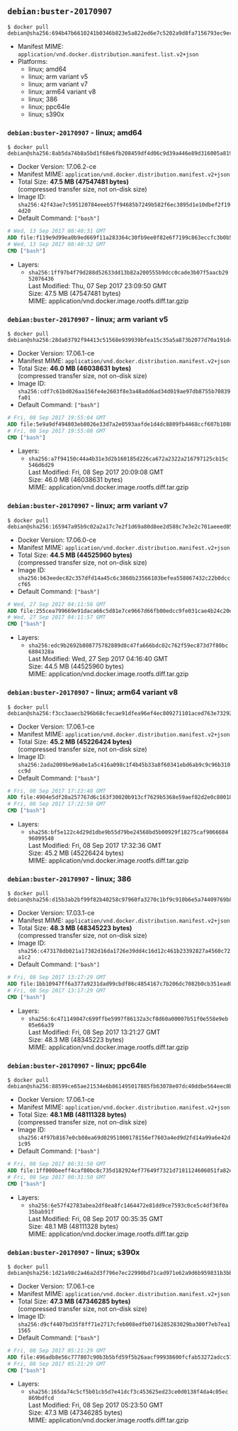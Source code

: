 ## `debian:buster-20170907`

```console
$ docker pull debian@sha256:694b47b6610241b0346b823e5a822ed6e7c5202a9d8fa7156793ec9ecd3ba342
```

-	Manifest MIME: `application/vnd.docker.distribution.manifest.list.v2+json`
-	Platforms:
	-	linux; amd64
	-	linux; arm variant v5
	-	linux; arm variant v7
	-	linux; arm64 variant v8
	-	linux; 386
	-	linux; ppc64le
	-	linux; s390x

### `debian:buster-20170907` - linux; amd64

```console
$ docker pull debian@sha256:8ab5da74b8a5bd1f68e6fb208459df4d06c9d39a446e89d316005a8194e7e7ff
```

-	Docker Version: 17.06.2-ce
-	Manifest MIME: `application/vnd.docker.distribution.manifest.v2+json`
-	Total Size: **47.5 MB (47547481 bytes)**  
	(compressed transfer size, not on-disk size)
-	Image ID: `sha256:42f43ae7c595120784eeeb57f94685b7249b582f6ec3895d1e10dbef2f194d20`
-	Default Command: `["bash"]`

```dockerfile
# Wed, 13 Sep 2017 08:40:31 GMT
ADD file:f119e9d99ea0b9ed669f11a283364c30fb9ee0f82e6f7199c863eccfc3b0b56f in / 
# Wed, 13 Sep 2017 08:40:32 GMT
CMD ["bash"]
```

-	Layers:
	-	`sha256:1ff97b4f79d288d52633dd13b82a200555b9dcc0cade3b07f5aacb2952076436`  
		Last Modified: Thu, 07 Sep 2017 23:09:50 GMT  
		Size: 47.5 MB (47547481 bytes)  
		MIME: application/vnd.docker.image.rootfs.diff.tar.gzip

### `debian:buster-20170907` - linux; arm variant v5

```console
$ docker pull debian@sha256:28da03792f94413c51568e939939bfea15c35a5a873b2077d70a191dc09519ef
```

-	Docker Version: 17.06.1-ce
-	Manifest MIME: `application/vnd.docker.distribution.manifest.v2+json`
-	Total Size: **46.0 MB (46038631 bytes)**  
	(compressed transfer size, not on-disk size)
-	Image ID: `sha256:cdf7c61bd026aa156fe4e2603f8e3a48add6ad34d019ae97db8755b70839fa01`
-	Default Command: `["bash"]`

```dockerfile
# Fri, 08 Sep 2017 19:55:04 GMT
ADD file:5e9a9df494803eb8026e33d7a2e0593aafde1d4dc8809fb4468ccf607b1088e0 in / 
# Fri, 08 Sep 2017 19:55:08 GMT
CMD ["bash"]
```

-	Layers:
	-	`sha256:a7f94150c44a4b31e3d2b160185d226ca672a2322a216797125cb15c546d6d29`  
		Last Modified: Fri, 08 Sep 2017 20:09:08 GMT  
		Size: 46.0 MB (46038631 bytes)  
		MIME: application/vnd.docker.image.rootfs.diff.tar.gzip

### `debian:buster-20170907` - linux; arm variant v7

```console
$ docker pull debian@sha256:165947a95b9c02a2a17c7e2f1d69a80d8ee2d588c7e3e2c701aeeed05a14cebf
```

-	Docker Version: 17.06.0-ce
-	Manifest MIME: `application/vnd.docker.distribution.manifest.v2+json`
-	Total Size: **44.5 MB (44525960 bytes)**  
	(compressed transfer size, not on-disk size)
-	Image ID: `sha256:b63eedec82c357dfd14a45c6c3868b23566103befea558867432c22b0dcccf65`
-	Default Command: `["bash"]`

```dockerfile
# Wed, 27 Sep 2017 04:11:56 GMT
ADD file:255cea799669e91daca66c5d81e7ce9667d66fb00edcc9fe031cae4b24c20e80 in / 
# Wed, 27 Sep 2017 04:11:57 GMT
CMD ["bash"]
```

-	Layers:
	-	`sha256:edc9b2692b808775782889d8c47fa666bdc02c762f59ec873d7f80bc6804328a`  
		Last Modified: Wed, 27 Sep 2017 04:16:40 GMT  
		Size: 44.5 MB (44525960 bytes)  
		MIME: application/vnd.docker.image.rootfs.diff.tar.gzip

### `debian:buster-20170907` - linux; arm64 variant v8

```console
$ docker pull debian@sha256:f3cc3aaecb296b68cfecae91dfea96ef4ec809271101aced763e732920bf1e20
```

-	Docker Version: 17.06.1-ce
-	Manifest MIME: `application/vnd.docker.distribution.manifest.v2+json`
-	Total Size: **45.2 MB (45226424 bytes)**  
	(compressed transfer size, not on-disk size)
-	Image ID: `sha256:2ada2009be96a0e1a5c416a098c1f4b45b33a8f60341ebd6ab9c9c96b310cc9d`
-	Default Command: `["bash"]`

```dockerfile
# Fri, 08 Sep 2017 17:22:48 GMT
ADD file:4904e5df20a257767d6c163f30020b913cf7629b5368e59aef82d2e0c8001876 in / 
# Fri, 08 Sep 2017 17:22:50 GMT
CMD ["bash"]
```

-	Layers:
	-	`sha256:bf5e122c4d29d1dbe9b55d79be24568bd5b00929f18275caf906668496099548`  
		Last Modified: Fri, 08 Sep 2017 17:32:36 GMT  
		Size: 45.2 MB (45226424 bytes)  
		MIME: application/vnd.docker.image.rootfs.diff.tar.gzip

### `debian:buster-20170907` - linux; 386

```console
$ docker pull debian@sha256:d15b3ab2bf99f82b40258c97960fa3270c1bf9c910b6e5a74409769b8363d7e7
```

-	Docker Version: 17.03.1-ce
-	Manifest MIME: `application/vnd.docker.distribution.manifest.v2+json`
-	Total Size: **48.3 MB (48345223 bytes)**  
	(compressed transfer size, not on-disk size)
-	Image ID: `sha256:c473178db021a17382d16da1726e39dd4c16d12c461b23392827a4560c72a1c2`
-	Default Command: `["bash"]`

```dockerfile
# Fri, 08 Sep 2017 13:17:29 GMT
ADD file:1bb10947ff6a377a9231dad99cbdf86c4854167c7b206dc7082b0cb351ead0cf in / 
# Fri, 08 Sep 2017 13:17:29 GMT
CMD ["bash"]
```

-	Layers:
	-	`sha256:6c471149047c699ffbe5997f86132a3cf8d60a00007b51f0e558e9eb05e66a39`  
		Last Modified: Fri, 08 Sep 2017 13:21:27 GMT  
		Size: 48.3 MB (48345223 bytes)  
		MIME: application/vnd.docker.image.rootfs.diff.tar.gzip

### `debian:buster-20170907` - linux; ppc64le

```console
$ docker pull debian@sha256:88599ce65ae21534e6b861495017885fb63078e07dc40ddbe564eec0b90bea95
```

-	Docker Version: 17.06.1-ce
-	Manifest MIME: `application/vnd.docker.distribution.manifest.v2+json`
-	Total Size: **48.1 MB (48111328 bytes)**  
	(compressed transfer size, not on-disk size)
-	Image ID: `sha256:4f97b8167e0cb08ea69d02951000178156ef7603a4ed9d2fd14a99a6e42d1c95`
-	Default Command: `["bash"]`

```dockerfile
# Fri, 08 Sep 2017 00:31:50 GMT
ADD file:1ff000beeff4caf80bc8c735d182924ef77649f7321d7181124606051fa82eb4 in / 
# Fri, 08 Sep 2017 00:31:50 GMT
CMD ["bash"]
```

-	Layers:
	-	`sha256:6e57f42783abea2df8ea8fc1464472e81dd9ce7593c0ce5c4df36f0a35bab91f`  
		Last Modified: Fri, 08 Sep 2017 00:35:35 GMT  
		Size: 48.1 MB (48111328 bytes)  
		MIME: application/vnd.docker.image.rootfs.diff.tar.gzip

### `debian:buster-20170907` - linux; s390x

```console
$ docker pull debian@sha256:1d21a98c2a46a2d3f796e7ec22990bd71cad971e62a9d6b959831b3bb7fded2e
```

-	Docker Version: 17.06.1-ce
-	Manifest MIME: `application/vnd.docker.distribution.manifest.v2+json`
-	Total Size: **47.3 MB (47346285 bytes)**  
	(compressed transfer size, not on-disk size)
-	Image ID: `sha256:d9cf4407bd35f8ff71e2717cfeb008edfb0716285283029ba300f7eb7ea11565`
-	Default Command: `["bash"]`

```dockerfile
# Fri, 08 Sep 2017 05:21:29 GMT
ADD file:496adb8e56c777807c90b3b5bfd59f5b26aacf99938600fcfab53272adcc57e5 in / 
# Fri, 08 Sep 2017 05:21:29 GMT
CMD ["bash"]
```

-	Layers:
	-	`sha256:165da74c5cf5b01cb5d7e41dcf3c453625ed23ce0d0138f4da4c05ec869bdfcd`  
		Last Modified: Fri, 08 Sep 2017 05:23:50 GMT  
		Size: 47.3 MB (47346285 bytes)  
		MIME: application/vnd.docker.image.rootfs.diff.tar.gzip
